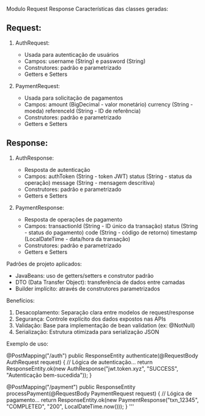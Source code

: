 Modulo Request Response
Características das classes geradas:

Request:
---------
1. AuthRequest:
   - Usada para autenticação de usuários
   - Campos: username (String) e password (String)
   - Construtores: padrão e parametrizado
   - Getters e Setters

2. PaymentRequest:
   - Usada para solicitação de pagamentos
   - Campos: 
        amount (BigDecimal - valor monetário)
        currency (String - moeda)
        referenceId (String - ID de referência)
   - Construtores: padrão e parametrizado
   - Getters e Setters

Response:
---------
1. AuthResponse:
   - Resposta de autenticação
   - Campos:
        authToken (String - token JWT)
        status (String - status da operação)
        message (String - mensagem descritiva)
   - Construtores: padrão e parametrizado
   - Getters e Setters

2. PaymentResponse:
   - Resposta de operações de pagamento
   - Campos:
        transactionId (String - ID único da transação)
        status (String - status do pagamento)
        code (String - código de retorno)
        timestamp (LocalDateTime - data/hora da transação)
   - Construtores: padrão e parametrizado
   - Getters e Setters

Padrões de projeto aplicados:
- JavaBeans: uso de getters/setters e construtor padrão
- DTO (Data Transfer Object): transferência de dados entre camadas
- Builder implícito: através de construtores parametrizados

Benefícios:
1. Desacoplamento: Separação clara entre modelos de request/response
2. Segurança: Controle explícito dos dados expostos nas APIs
3. Validação: Base para implementação de bean validation (ex: @NotNull)
4. Serialização: Estrutura otimizada para serialização JSON

Exemplo de uso:

@PostMapping("/auth")
public ResponseEntity<AuthResponse> authenticate(@RequestBody AuthRequest request) {
    // Lógica de autenticação...
    return ResponseEntity.ok(new AuthResponse("jwt.token.xyz", "SUCCESS", "Autenticação bem-sucedida"));
}

@PostMapping("/payment")
public ResponseEntity<PaymentResponse> processPayment(@RequestBody PaymentRequest request) {
    // Lógica de pagamento...
    return ResponseEntity.ok(new PaymentResponse("txn_12345", "COMPLETED", "200", LocalDateTime.now()));
}
'''